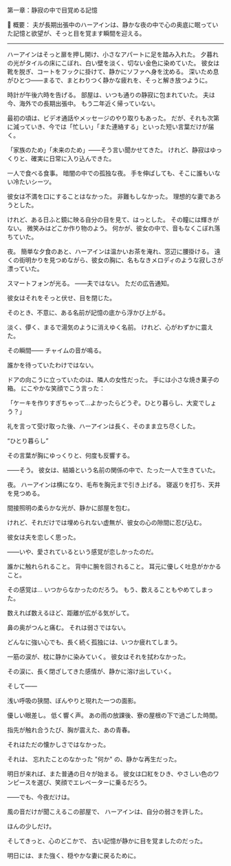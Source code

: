 第一章：静寂の中で目覚める記憶

📖 概要：
夫が長期出張中のハーアインは、静かな夜の中で心の奥底に眠っていた記憶と欲望が、そっと目を覚ます瞬間を迎える。

---

ハーアインはそっと扉を押し開け、小さなアパートに足を踏み入れた。
夕暮れの光がタイルの床にこぼれ、白い壁を淡く、切ない金色に染めていた。
彼女は靴を脱ぎ、コートをフックに掛けて、静かにソファへ身を沈める。
深いため息がひとつ——まるで、まとわりつく静かな疲れを、そっと解き放つように。

時計が午後六時を告げる。
部屋は、いつも通りの静寂に包まれていた。
夫は今、海外での長期出張中。
もう二年近く帰っていない。

最初の頃は、ビデオ通話やメッセージのやり取りもあった。
だが、それも次第に減っていき、今では「忙しい」「また連絡する」といった短い言葉だけが届く。

「家族のため」「未来のため」——そう言い聞かせてきた。
けれど、静寂はゆっくりと、確実に日常に入り込んできた。

一人で食べる食事。
暗闇の中での孤独な夜。
手を伸ばしても、そこに誰もいない冷たいシーツ。

彼女は不満を口にすることはなかった。
非難もしなかった。
理想的な妻であろうとした。

けれど、ある日ふと鏡に映る自分の目を見て、はっとした。
その瞳には輝きがない。
微笑みはどこか作り物のよう。
何かが、彼女の中で、音もなくこぼれ落ちていた。

夜。
簡単な夕食のあと、ハーアインは温かいお茶を淹れ、窓辺に腰掛ける。
遠くの街明かりを見つめながら、彼女の胸に、名もなきメロディのような寂しさが漂っていた。

スマートフォンが光る。
——夫ではない。
ただの広告通知。

彼女はそれをそっと伏せ、目を閉じた。

そのとき、不意に、ある名前が記憶の底から浮かび上がる。

淡く、儚く、まるで湯気のように消えゆく名前。
けれど、心がわずかに震えた。

その瞬間——
チャイムの音が鳴る。

誰かを待っていたわけではない。

ドアの向こうに立っていたのは、隣人の女性だった。
手には小さな焼き菓子の箱。
にこやかな笑顔でこう言った：

「ケーキを作りすぎちゃって…よかったらどうぞ。ひとり暮らし、大変でしょう？」

礼を言って受け取った後、ハーアインは長く、そのまま立ち尽くした。

“ひとり暮らし”

その言葉が胸にゆっくりと、何度も反響する。

——そう。
彼女は、結婚という名前の関係の中で、たった一人で生きていた。

夜。
ハーアインは横になり、毛布を胸元まで引き上げる。
寝返りを打ち、天井を見つめる。

間接照明の柔らかな光が、静かに部屋を包む。

けれど、それだけでは埋められない虚無が、彼女の心の隙間に忍び込む。

彼女は夫を恋しく思った。

——いや、愛されているという感覚が恋しかったのだ。

誰かに触れられること。
背中に腕を回されること。
耳元に優しく吐息がかかること。

その感覚は… いつからなかったのだろう。
もう、数えることもやめてしまった。

数えれば数えるほど、距離が広がる気がして。

鼻の奥がつんと痛む。
それは弱さではない。

どんなに強い心でも、長く続く孤独には、いつか疲れてしまう。

一筋の涙が、枕に静かに染みていく。
彼女はそれを拭わなかった。

その涙に、長く閉ざしてきた感情が、静かに溶け出していく。

そして——

浅い呼吸の狭間、ぼんやりと現れた一つの面影。

優しい眼差し。
低く響く声。
あの雨の放課後、寮の屋根の下で過ごした時間。

指先が触れ合うたび、胸が震えた、あの青春。

それはただの懐かしさではなかった。

それは、
忘れたことのなかった "何か" の、静かな再生だった。

明日が来れば、また普通の日々が始まる。
彼女は口紅をひき、やさしい色のワンピースを選び、笑顔でエレベーターに乗るだろう。

——でも、今夜だけは。

風の音だけが聞こえるこの部屋で、
ハーアインは、自分の弱さを許した。

ほんの少しだけ。

そしてきっと、心のどこかで、
古い記憶が静かに目を覚ましたのだった。

明日には、また強く、穏やかな妻に戻るために。

